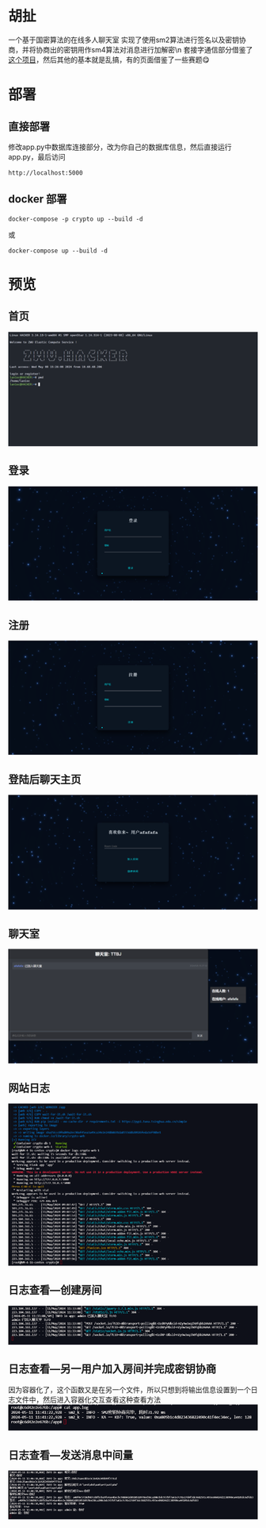 # 胡扯
一个基于国密算法的在线多人聊天室
实现了使用sm2算法进行签名以及密钥协商，并将协商出的密钥用作sm4算法对消息进行加解密\n
套接字通信部分借鉴了[这个项目](https://github.com/techwithtim/Python-Live-Chat-App)，然后其他的基本就是乱搞，有的页面借鉴了一些赛题😋
#  部署
## 直接部署
修改app.py中数据库连接部分，改为你自己的数据库信息，然后直接运行app.py，最后访问
```
http://localhost:5000
```
## docker 部署
```
docker-compose -p crypto up --build -d
```
或
```
docker-compose up --build -d
```
# 预览
## 首页
![](/img/图片1.png)
## 登录
![2](/img/图片2.png)
## 注册
![](/img/图片3.png)
## 登陆后聊天主页
![](/img/图片4.png)
## 聊天室
![](/img/图片5.png)
## 网站日志
![](/img/图片7.png)
## 日志查看—创建房间
![](/img/图片8.png)
## 日志查看—另一用户加入房间并完成密钥协商
因为容器化了，这个函数又是在另一个文件，所以只想到将输出信息设置到一个日志文件中，然后进入容器化交互查看这种查看方法
![](/img/图片9.png)
## 日志查看—发送消息中间量
![](/img/图片10.png)
